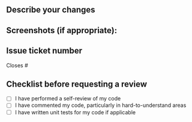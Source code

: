 ## Describe your changes

## Screenshots (if appropriate):

## Issue ticket number
Closes #

## Checklist before requesting a review
- [ ] I have performed a self-review of my code
- [ ] I have commented my code, particularly in hard-to-understand areas
- [ ] I have written unit tests for my code if applicable
